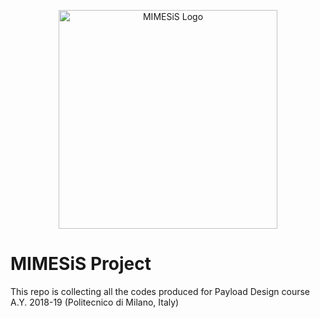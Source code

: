 <p align="center">
  <img src="../master/MIMESiS/Logo/MIMESiS_Logo.png" width="350" title="MIMESiS Logo">
</p>

# MIMESiS Project
This repo is collecting all the codes produced for Payload Design course A.Y. 2018-19 (Politecnico di Milano, Italy)
